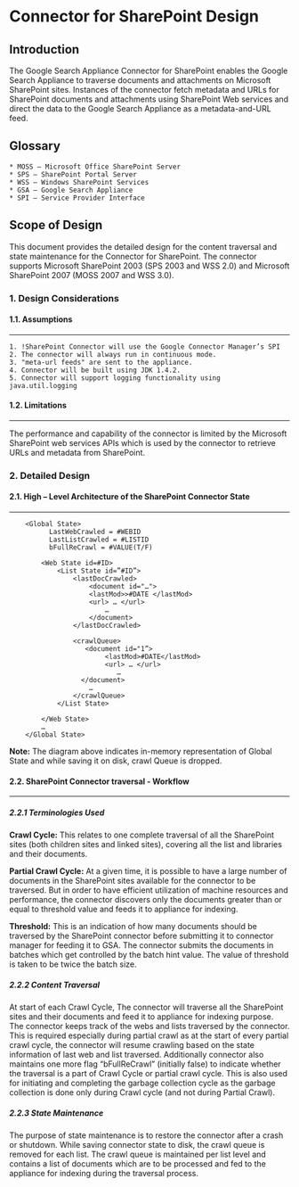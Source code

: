 # Connector for SharePoint Design #

## Introduction ##
The Google Search Appliance Connector for SharePoint enables the Google Search Appliance to traverse documents and attachments on Microsoft SharePoint sites. Instances of the connector fetch metadata and URLs for SharePoint documents and attachments using SharePoint Web services and direct the data to the Google Search Appliance as a metadata-and-URL feed.

## Glossary ##
```
* MOSS – Microsoft Office SharePoint Server 
* SPS – SharePoint Portal Server 
* WSS – Windows SharePoint Services 
* GSA – Google Search Appliance
* SPI – Service Provider Interface 
```

## Scope of Design ##
This document provides the detailed design for the content traversal and state maintenance for the Connector for SharePoint.
The connector supports Microsoft SharePoint 2003 (SPS 2003 and WSS 2.0) and Microsoft SharePoint 2007 (MOSS 2007 and WSS 3.0).

### 1. Design Considerations ###

#### 1.1. Assumptions ####

---

```
1. !SharePoint Connector will use the Google Connector Manager’s SPI 
2. The connector will always run in continuous mode. 
3. "meta-url feeds" are sent to the appliance. 
4. Connector will be built using JDK 1.4.2. 
5. Connector will support logging functionality using java.util.logging
```

#### 1.2. Limitations ####

---

The performance and capability of the connector is limited by the Microsoft SharePoint web services APIs which is used by the connector to retrieve URLs and metadata from SharePoint.


### 2. Detailed Design ###

#### 2.1. High – Level Architecture of the SharePoint Connector State ####

---

```
    <Global State>
          LastWebCrawled = #WEBID
          LastListCrawled = #LISTID
          bFullReCrawl = #VALUE(T/F)
     
        <Web State id=#ID>
            <List State id=”#ID”>
                <lastDocCrawled>
                    <document id="…">
                    <lastMod>>#DATE </lastMod>
                    <url> … </url>
                        …
                    </document>
                </lastDocCrawled>    
         
                <crawlQueue>
                   <document id="1”>
                        <lastMod>#DATE</lastMod>
                        <url> … </url>
                           …
                  </document>
                    …
                </crawlQueue>      
            </List State>
       
        </Web State>
        …
    </Global State>
```

**Note:** The diagram above indicates in-memory representation of Global State and while saving it on disk, crawl Queue is dropped.


#### 2.2. SharePoint Connector traversal - Workflow ####

---


##### 2.2.1 Terminologies Used #####

**Crawl Cycle:** This relates to one complete traversal of all the SharePoint sites (both children sites and linked sites), covering all the list and libraries and their documents.

**Partial Crawl Cycle:** At a given time, it is possible to have a large number of documents in the SharePoint sites available for the connector to be traversed. But in order to have efficient utilization of machine resources and performance, the connector discovers only the documents greater than or equal to threshold value and feeds it to appliance for indexing.

**Threshold:** This is an indication of how many documents should be traversed by the SharePoint connector before submitting it to connector manager for feeding it to GSA. The connector submits the documents in batches which get controlled by the batch hint value. The value of threshold is taken to be twice the batch size.

##### 2.2.2 Content Traversal #####
At start of each Crawl Cycle, The connector will traverse all the SharePoint sites and their documents and feed it to appliance for indexing purpose. The connector keeps track of the webs and lists traversed by the connector. This is required especially during partial crawl as at the start of every partial crawl cycle, the connector will resume crawling based on the state information of last web and list traversed.
Additionally connector also maintains one more flag “bFullReCrawl” (initially false) to indicate whether the traversal is a part of Crawl Cycle or partial crawl cycle. This is also used for initiating and completing the garbage collection cycle as the garbage collection is done only during Crawl cycle (and not during Partial Crawl).

##### 2.2.3 State Maintenance #####
The purpose of state maintenance is to restore the connector after a crash or shutdown. While saving connector state to disk, the crawl queue is removed for each list. The crawl queue is maintained per list level and contains a list of documents which are to be processed and fed to the appliance for indexing during the traversal process.
